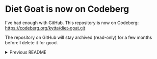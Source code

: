 # Diet Goat is now on Codeberg

I've had enough with GitHub. This repository is now on Codeberg: https://codeberg.org/kytta/diet-goat.git

The repository on GitHub will stay archived (read-only) for a few months before I delete it for good.

<details><summary>Previous README</summary>

# Diet Goat™

> A lightweight replacement for GoatCounter's counter

Diet Goat is a modern and minimal alternative for [GoatCounter]'s `count.js`. If you use it correctly, it will easily replace the official script in 99% of the use cases. **However**, it can't do everything.

Unlike the official count.js, Diet Goat

- is ESM-only
- uses modern JavaScript APIs (like `URL` and `URLSearchParams`)
- has proper type definitions
- will not fire on load
- will not count if the browser cannot `sendBeacon()`
- does not read any `[data-goatcounter-settings]`, providing these defaults:
  - `no_onload` is `true`
  - `no_events` is `false`
  - `allow_local` is `false`
  - `allow_frame` is `false`
- will not auto-bind events
- does not support data parameter callbacks
- does not append a cache-buster
- cannot show a visitor counter
- cannot disable itself on `#toggle-goatcounter`
  - **but** it will respect the LocalStorage item, if present
- does not print warnings to the console

With all these limitations, Diet Goat is around 500 bytes when minified and brotli'ed, which is more than 3x smaller than the official script.

## Use

As mentioned previously, Diet Goat is an ESM-only script without any automatic counting. To use it, import it in a module script and run `count()`:

```html
<script type="module">
  import { count } from "https://cdn.jsdelivr.net/npm/diet-goat@3/+esm";

  count("https://yourdomain.goatcounter.com");
</script>
```

> [!NOTE]
> The major version of Diet Goat will match the major version of the official script. There are no versions 2 and 3.

By calling the method inside `<script type="module">`, it will execute after the page loads, so you do not have to worry about `DOMContentLoaded` any more.

If you want to re-define the re-definable parameters (path, title, or referrer) or mark the visit as an event, you can add a second parameter:

```html
<script type="module">
  import { count } from "https://cdn.jsdelivr.net/npm/diet-goat@3/+esm";

  count("https://yourdomain.goatcounter.com", {
    p: "/", // count everything as if it's an index page
  });

  querySelector("button#like").addEventListener("click", () => {
    count("https://yourdomain.goatcounter.com", {
      p: "Like button slapped",
      e: true,
    });
  });
</script>
```

## License

© 2023 [Nikita Karamov]\
Licensed under the [ISC License].

Based on the original `count.js`, version 3.\
© 2021–2023 [Martin Tournoij]\
Licensed under the [ISC License].

---

This project is hosted on GitHub: <https://github.com/kytta/diet-goat.git>

[goatcounter]: https://www.goatcounter.com/
[isc license]: https://spdx.org/licenses/ISC.html
[martin tournoij]: https://www.arp242.net/
[nikita karamov]: https://www.kytta.dev/

</details>
